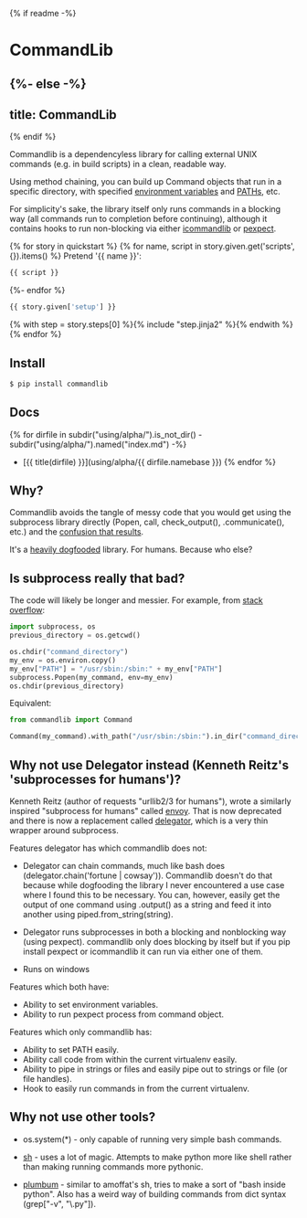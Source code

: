 {% if readme -%}
# CommandLib
{%- else -%}
---
title: CommandLib
---
{% endif %}

Commandlib is a dependencyless library for calling external UNIX commands
(e.g. in build scripts) in a clean, readable way.

Using method chaining, you can build up Command objects that run in a specific
directory, with specified [environment variables](using/alpha/environment-variables)
and [PATHs](using/alpha/add-directory-to-path), etc.

For simplicity's sake, the library itself only runs commands in a blocking
way (all commands run to completion before continuing), although it contains
hooks to run non-blocking via either [icommandlib](https://github.com/crdoconnor/icommandlib)
or [pexpect](https://pexpect.readthedocs.io/en/stable/).

{% for story in quickstart %}
{% for name, script in story.given.get('scripts', {}).items() %}
Pretend '{{ name }}':
```bash
{{ script }}
```
{%- endfor %}

```python
{{ story.given['setup'] }}
```

{% with step = story.steps[0] %}{% include "step.jinja2" %}{% endwith %}
{% endfor %}

## Install

```sh
$ pip install commandlib
```

## Docs

{% for dirfile in subdir("using/alpha/").is_not_dir() - subdir("using/alpha/").named("index.md") -%}
- [{{ title(dirfile) }}](using/alpha/{{ dirfile.namebase }})
{% endfor %}

## Why?

Commandlib avoids the tangle of messy code that you would
get using the subprocess library directly (Popen, call, check_output(), .communicate(), etc.)
and the [confusion that results](https://stackoverflow.com/questions/89228/calling-an-external-command-in-python).

It's a [heavily dogfooded](https://hitchdev.com/principles/extreme-dogfooding) library. For humans. Because who else?

## Is subprocess really that bad?

The code will likely be longer and messier. For example, from [stack overflow](https://stackoverflow.com/questions/2231227/python-subprocess-popen-with-a-modified-environment):

```python
import subprocess, os
previous_directory = os.getcwd()

os.chdir("command_directory")
my_env = os.environ.copy()
my_env["PATH"] = "/usr/sbin:/sbin:" + my_env["PATH"]
subprocess.Popen(my_command, env=my_env)
os.chdir(previous_directory)
```

Equivalent:

```python
from commandlib import Command

Command(my_command).with_path("/usr/sbin:/sbin:").in_dir("command_directory").run()
```

## Why not use Delegator instead (Kenneth Reitz's 'subprocesses for humans')?

Kenneth Reitz (author of requests "urllib2/3 for humans"), wrote a similarly inspired "subprocess for humans"
called [envoy](https://github.com/kennethreitz/envoy). That is now deprecated and there is now a replacement called [delegator](https://github.com/kennethreitz/delegator.py), which is a very thin
wrapper around subprocess.

Features delegator has which commandlib does not:

* Delegator can chain commands, much like bash does (delegator.chain('fortune | cowsay')). Commandlib doesn't do that because while dogfooding the library I never encountered a use case where I found this to be necessary. You can, however, easily get the output of one command using .output() as a string and feed it into another using piped.from_string(string).

* Delegator runs subprocesses in both a blocking and nonblocking way (using pexpect). commandlib only does blocking by itself but if you pip install pexpect or icommandlib it can run via either one of them.

* Runs on windows

Features which both have:

* Ability to set environment variables.
* Ability to run pexpect process from command object.

Features which only commandlib has:

* Ability to set PATH easily.
* Ability call code from within the current virtualenv easily.
* Ability to pipe in strings or files and easily pipe out to strings or file (or file handles).
* Hook to easily run commands in from the current virtualenv.

## Why not use other tools?

* os.system(*) - only capable of running very simple bash commands.

* [sh](https://amoffat.github.io/sh/) - uses a lot of magic. Attempts to make python more like shell rather than making running commands more pythonic.

* [plumbum](https://plumbum.readthedocs.io/en/latest/]) - similar to amoffat's sh, tries to make a sort of "bash inside python". Also has a weird way of building commands from dict syntax (grep["-v", "\\.py"]).
